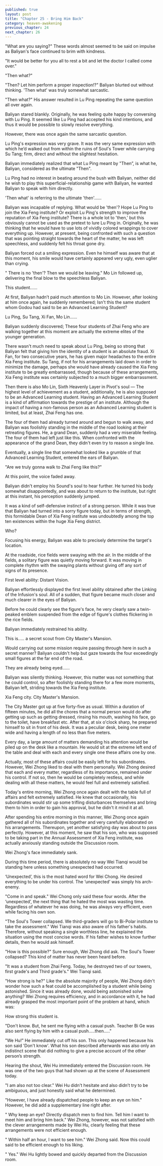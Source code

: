 ```yaml
---
published: true
layout: post
title: "Chapter 25 - Bring Him Back"
category: heaven-awakening
previous_chapter: 24
next_chapter: 26
---
```

"What are you saying?" These words almost seemed to be said on impulse as Baliyan's face continued to brim with kindness.

"It would be better for you all to rest a bit and let the doctor I called come over."

"Then what?"

"Then? Let him perform a proper inspection!?" Baliyan blurted out without thinking. 'Then what' was truly somewhat sarcastic.

"Then what?" His answer resulted in Lu Ping repeating the same question all over again.

Baliyan stared blankly. Originally, he was feeling quite happy by conversing with Lu Ping. It seemed like Lu Ping had accepted his kind intentions, and thus it would be possible to slowly resolve everything.

However, there was once again the same sarcastic question.

Lu Ping's expression was very grave. It was the very same expression with which he’d walked out from within the ruins of Soul's Tower while carrying Su Tang;  firm, direct and without the slightest hesitation.

Baliyan immediately realized that what Lu Ping meant by "Then”, is what he, Baliyan, considered as the ultimate "Then".

Lu Ping had no interest in beating around the bush with Baliyan, neither did he wish to play this superficial-relationship game with Baliyan, he wanted Baliyan to speak with him directly.

'Then what' is referring to the ultimate 'then'......

Baliyan was incapable of replying. What would be 'then'? Hope Lu Ping to join the Xia Feng institute? Or exploit Lu Ping's strength to improve the reputation of Xia Feng institute? There is a whole lot to 'then,' but this obviously cannot be used as the pretext to lure Lu Ping in. Originally, he was thinking that he would have to use lots of vividly colored wrappings to cover everything up. However, at present, being confronted with such a question that was pointing straight towards the heart of the matter, he was left speechless, and suddenly felt his throat gone dry.

Baliyan forced out a smiling expression. Even he himself was aware that at this moment, his smile would have certainly appeared very ugly, even uglier than crying.

" There is no 'then'? Then we would be leaving." Mo Lin followed up, delivering the final blow to the speechless Baliyan.

This student......

At first, Baliyan hadn’t paid much attention to Mo Lin. However, after looking at him once again, he suddenly remembered; Isn't this the same student whom Godou had said to be an Advanced Learning Student?

Lu Ping, Su Tang, Xi Fan, Mo Lin......

Baliyan suddenly discovered; These four students of Zhai Feng who are walking together at this moment are actually the extreme elites of the younger generation. 

There wasn't much need to speak about Lu Ping, being so strong that Baliyan felt that giving him the identity of a student is an absolute fraud. Xi Fan, for two consecutive years, he has given major headaches to the entire Xia Feng institute. Su Tang, if not for his arrangements laid down in order to minimize the damage, perhaps she would have already caused the Xia Feng institute to be greatly embarrassed, though because of these arrangements, Xia Feng institute was certainly subjected to a much bigger embarrassment.

Then there is also Mo Lin, Sixth Heavenly Layer in Pivot's soul — The highest level of achievement as a student, additionally, he is also supposed to be an Advanced Learning student. Having an Advanced Learning Student is a kind of affirmation towards the prestige of an institute. Although the impact of having a non-famous person as an Advanced Learning student is limited, but at least, Zhai Feng has one.

The four of them had already turned around and begun to walk away, and Baliyan was foolishly standing in the middle of the road looking at their retreating figures. He, a grand Dean, suddenly had a very miserable feeling. The four of them had left just like this. When confronted with the appearance of the grand Dean, they didn't even try to reason a single line. 

Eventually, a single line that somewhat looked like a grumble of that Advanced Learning Student, entered the ears of Baliyan.

"Are we truly gonna walk to Zhai Feng like this?"

At this point, the voice faded away.

Baliyan didn't employ his Sound's soul to hear further. He turned his body somewhat disappointedly, and was about to return to the institute, but right at this instant, his perception suddenly jumped.

It was a kind of self-defensive instinct of a strong person. While it was true that Baliyan had turned into a sorry figure today, but in terms of strength, this formidable Dean of Xia Feng institute was undoubtedly among the top ten existences within the huge Xia Feng district.

Who?

Focusing his energy, Baliyan was able to precisely determine the target's location.

At the roadside, rice fields were swaying with the air. In the middle of the fields, a solitary figure was quietly moving forward. It was moving in complete rhythm with the swaying plants without giving off any sort of signs of its presence.

First level ability: Distant Vision.

Baliyan effortlessly displayed the first level ability obtained after the Linking of the Infusion's soul. All of a sudden, that figure became much closer and much clearer in the eyes of Baliyan.

Before he could clearly see the figure's face, he very clearly saw a twin-peaked emblem suspended from the edge of figure's clothes flickering in the rice fields. 

Baliyan immediately restrained his ability.

This is..... a secret scout from City Master's Mansion.

Would carrying out some mission require passing through here in such a secret manner? Baliyan couldn't help but gaze towards the four exceedingly small figures at the far end of the road.

They are already being eyed......

Baliyan was silently thinking. However, this matter was not something that he could control, so after foolishly standing there for a few more moments, Baliyan left, striding towards the Xia Feng institute.

Xia Feng city. City Master's Mansion.

The City Master got up at five forty-five as usual. Within a duration of fifteen minutes, he did all the chores that a normal person would do after getting up such as getting dressed, rinsing his mouth, washing his face, go to the toilet, have breakfast etc. After that, at six o'clock sharp, he prepared himself to sit in front of his desk. It was a peculiar desk, being one meter wide and having a length of no less than five meters.

Every day, a large amount of matters demanding his attention would be piled up on the desk like a mountain. He would sit at the extreme left end of the table and deal with each and every single one these affairs one by one.

Actually, most of these affairs could be easily left for his subordinates. However, Wei Zhong liked to deal with them personally. Wei Zhong desired that each and every matter, regardless of its importance, remained under his control. If not so, then he would be completely restless, and while dealing with all these matters, he would feel full and extremely satisfied.

Today's entire morning, Wei Zhong once again dealt with the table full of affairs and felt extremely satisfied. He knew that occasionally, his subordinates would stir up some trifling disturbances themselves and bring them to him in order to gain his approval, but he didn't it mind it at all.

After spending his entire morning in this manner, Wei Zhong once again gathered all of his subordinates together and very carefully elaborated on his arrangements. Thereupon, yet another satisfying day was about to pass perfectly. However, at this moment, he saw that his son, who was supposed to be taking part in the Annual Assessment of Xia Feng institute, was actually anxiously standing outside the Discussion room.

Wei Zhong's face immediately sank.

During this time period, there is absolutely no way Wei Tianqi would be standing here unless something unexpected had occurred.

‘Unexpected’, this is the most hated word for Wei Chong. He desired everything to be under his control. The ‘unexpected’ was simply his arch-enemy.

"Come in and speak." Wei Chong only said these four words. After the ‘unexpected’, the next thing that he hated the most was wasting time. Regardless of whatever he was doing, he was always very efficient, even while facing his own son.

"The Soul's Tower collapsed. We third-graders will go to Bi-Polar institute to take the assessment." Wei Tianqi was also aware of his father's habits. Therefore, without speaking a single worthless line, he explained the situation using the most concise words. If his father wishes to know further details, then he would ask himself.

"How is this possible?" Sure enough, Wei Zhong did ask. The Soul's Tower collapsed? This kind of matter has never been heard before.

"It was a student from Zhai Feng. Today, he destroyed two of our towers, first grade's and Third grade's." Wei Tianqi said.

"How strong is he?" Like the absolute majority of people, Wei Zhong didn't wonder how such a feat could be accomplished by a student while being astonished. Since it was already done, would being astonished solve anything? Wei Zhong requires efficiency, and in accordance with it, he had already grasped the most important point of the problem at hand, which was:

How strong this student is.

"Don't know. But, he sent me flying with a casual push. Teacher Bi Ge was also sent flying by him with a casual push.....then....."

"We Hu!" He immediately cut off his son. This only happened because his son said 'Don't know'. What his son described afterwards was also only an indistinct scene that did nothing to give a precise account of the other person’s strength.

Hearing the shout, Wei Hu immediately entered the Discussion room. He was one of the two guys that had shown up at the scene of Assessment today.

"I am also not too clear." Wei Hu didn't hesitate and also didn’t try to be ambiguous, and just honestly said what he determined.

"However, I have already dispatched people to keep an eye on him." However, he did add a supplementary line right after.

" Why keep an eye? Directly dispatch men to find him. Tell him I want to meet him and bring him back." Wei Zhong, however, was not satisfied with the clever arrangements made by Wei Hu, clearly feeling that these arrangements were not efficient enough.

" Within half an hour, I want to see him." Wei Zhong said. Now this could said to be efficient enough to his liking.

" Yes." Wei Hu lightly bowed and quickly departed from the Discussion room.

